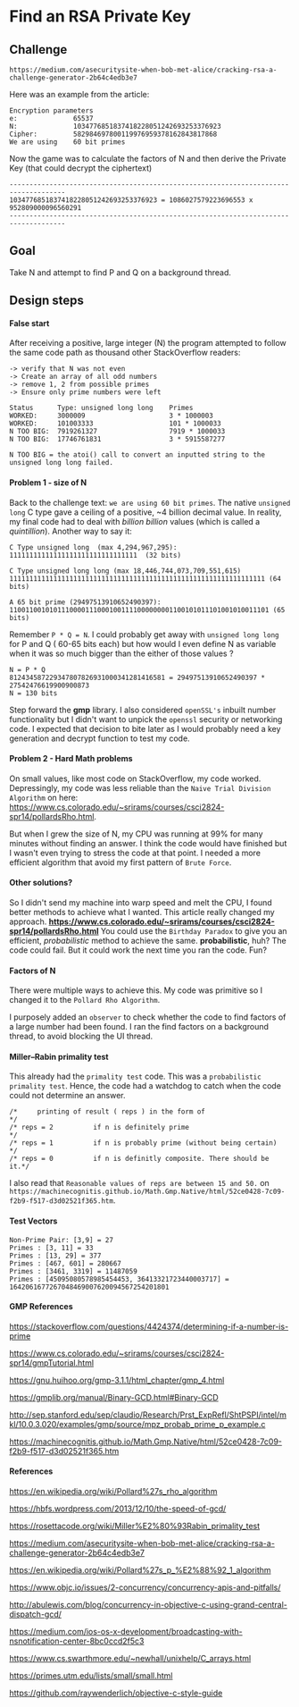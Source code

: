# Find an RSA Private Key
## Challenge
`https://medium.com/asecuritysite-when-bob-met-alice/cracking-rsa-a-challenge-generator-2b64c4edb3e7`

Here was an example from the article:
```
Encryption parameters
e:              65537
N:              1034776851837418228051242693253376923
Cipher:         582984697800119976959378162843817868
We are using    60 bit primes
```
Now the game was to calculate the factors of N and then derive the Private Key (that could decrypt the ciphertext)
```
------------------------------------------------------------------------------------
1034776851837418228051242693253376923 = 1086027579223696553 x 952809000096560291
------------------------------------------------------------------------------------
```
## Goal
Take N and attempt to find P and Q on a background thread.

## Design steps
#### False start
After receiving a positive, large integer (N) the program attempted to follow the same code path as thousand other StackOverflow readers:
```
-> verify that N was not even
-> Create an array of all odd numbers
-> remove 1, 2 from possible primes
-> Ensure only prime numbers were left

Status      Type: unsigned long long    Primes
WORKED:     3000009                     3 * 1000003
WORKED:     101003333                   101 * 1000033
N TOO BIG:  7919261327                  7919 * 1000033
N TOO BIG:  17746761831                 3 * 5915587277

N TOO BIG = the atoi() call to convert an inputted string to the unsigned long long failed.
```
#### Problem 1 - size of N
Back to the challenge text:  `we are using 60 bit primes`.  The native `unsigned long` C type gave a ceiling of a positive, ~4 billion decimal value.  In reality, my final code had to deal with _billion billion_ values (which is called a _quintillion_).  Another way to say it:

```
C Type unsigned long  (max 4,294,967,295):
11111111111111111111111111111111  (32 bits)

C Type unsigned long long (max 18,446,744,073,709,551,615)
1111111111111111111111111111111111111111111111111111111111111111 (64 bits)

A 65 bit prime (29497513910652490397):
11001100101011100001110001001111000000001100101011101001010011101 (65 bits)
```
Remember `P * Q = N`.  I could probably get away with `unsigned long long` for P and Q ( 60-65 bits each) but how would I even define N as variable when it was so much bigger than the either of those values ?  

```
N = P * Q
812434587229347807826931000341281416581 = 29497513910652490397 * 27542476619900900873
N = 130 bits
```
Step forward the **gmp** library.  I also considered `openSSL's` inbuilt number functionality but I didn't want to unpick the `openssl` security or networking code.  I expected that decision to bite later as I would probably need a key generation and decrypt function to test my code.

#### Problem 2 - Hard Math problems
On small values, like most code on StackOverflow, my code worked.  Depressingly, my code was less reliable than the `Naive Trial Division Algorithm` on here: https://www.cs.colorado.edu/~srirams/courses/csci2824-spr14/pollardsRho.html.

But when I grew the size of N, my CPU was running at 99% for many minutes without finding an answer.  I think the code would have finished but I wasn't even trying to stress the code at that point.  I needed a more efficient algorithm that avoid my first pattern of `Brute Force`.

#### Other solutions?
So I didn't send my machine into warp speed and melt the CPU, I found better methods to achieve what I wanted. This article really changed my approach.
**https://www.cs.colorado.edu/~srirams/courses/csci2824-spr14/pollardsRho.html**
You could use the `Birthday Paradox` to give you an efficient, *probabilistic* method to achieve the same.  **probabilistic**, huh?  The code could fail.  But it could work the next time you ran the code.  Fun?
#### Factors of N
There were multiple ways to achieve this.  My code was primitive so I changed it to the `Pollard Rho Algorithm`.

I purposely added an `observer` to check whether the code to find factors of a large number had been found.  I ran the  find factors on a background thread, to avoid blocking the UI thread.

#### Miller–Rabin primality test
This already had the `primality test` code.  This was a `probabilistic primality test`.  Hence, the code had a watchdog to catch when the code could not determine an answer.
```
/*     printing of result ( reps ) in the form of                    */
/* reps = 2          if n is definitely prime                        */
/* reps = 1          if n is probably prime (without being certain)  */
/* reps = 0          if n is definitly composite. There should be it.*/
```
I also read that `Reasonable values of reps are between 15 and 50.` on `https://machinecognitis.github.io/Math.Gmp.Native/html/52ce0428-7c09-f2b9-f517-d3d02521f365.htm`.

#### Test Vectors
```
Non-Prime Pair: [3,9] = 27
Primes : [3, 11] = 33
Primes : [13, 29] = 377
Primes : [467, 601] = 280667
Primes : [3461, 3319] = 11487059
Primes : [45095080578985454453, 36413321723440003717] = 1642061677267048469007620094567254201801

```
#### GMP References

https://stackoverflow.com/questions/4424374/determining-if-a-number-is-prime

https://www.cs.colorado.edu/~srirams/courses/csci2824-spr14/gmpTutorial.html

https://gnu.huihoo.org/gmp-3.1.1/html_chapter/gmp_4.html

https://gmplib.org/manual/Binary-GCD.html#Binary-GCD

http://sep.stanford.edu/sep/claudio/Research/Prst_ExpRefl/ShtPSPI/intel/mkl/10.0.3.020/examples/gmp/source/mpz_probab_prime_p_example.c

https://machinecognitis.github.io/Math.Gmp.Native/html/52ce0428-7c09-f2b9-f517-d3d02521f365.htm

#### References

https://en.wikipedia.org/wiki/Pollard%27s_rho_algorithm

https://hbfs.wordpress.com/2013/12/10/the-speed-of-gcd/

https://rosettacode.org/wiki/Miller%E2%80%93Rabin_primality_test

https://medium.com/asecuritysite-when-bob-met-alice/cracking-rsa-a-challenge-generator-2b64c4edb3e7

https://en.wikipedia.org/wiki/Pollard%27s_p_%E2%88%92_1_algorithm

https://www.objc.io/issues/2-concurrency/concurrency-apis-and-pitfalls/

http://abulewis.com/blog/concurrency-in-objective-c-using-grand-central-dispatch-gcd/

https://medium.com/ios-os-x-development/broadcasting-with-nsnotification-center-8bc0ccd2f5c3

https://www.cs.swarthmore.edu/~newhall/unixhelp/C_arrays.html

https://primes.utm.edu/lists/small/small.html

https://github.com/raywenderlich/objective-c-style-guide
